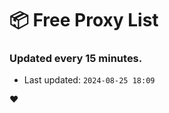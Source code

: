 # :package: Free Proxy List
### Updated every 15 minutes.

- Last updated: `2024-08-25 18:09`

:heart:
